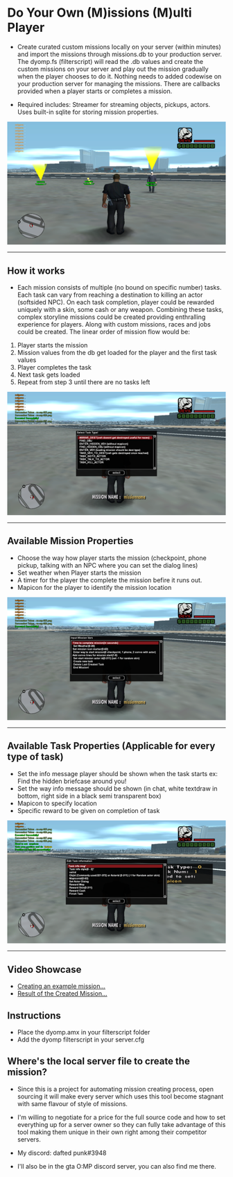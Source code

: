 #  Do Your Own (M)issions (M)ulti Player

- Create curated custom missions locally on your server (within minutes) and import the missions through missions.db to your production server. The dyomp.fs (filterscript)  will read the .db values and create the custom missions on your server and play out the mission gradually when the player chooses to do it. Nothing needs to added codewise on your production server for managing the missions. There are callbacks provided when a player starts or completes a mission. 

- Required includes: Streamer for streaming objects, pickups, actors. Uses built-in sqlite for storing mission properties.

![missions](main.png)



------------


## How it works

- Each mission consists of multiple (no bound on specific number) tasks. Each task can vary from reaching a destination to killing an actor (softsided NPC). On each task completion, player could be rewarded uniquely with a skin, some cash or any weapon. Combining these tasks, complex storyline missions could be created providing enthralling experience for players. Along with custom missions, races and jobs could be created. 
The linear order of mission flow would be:
1. Player starts the mission
2. Mission values from the db get loaded for the player and the first task values
3. Player completes the task
4. Next task gets loaded 
5. Repeat from step 3 until there are no tasks left

![tasks](tasktypes.png)


------------

## Available Mission Properties 

- Choose the way how player starts the mission (checkpoint, phone pickup, talking with an NPC where you can set the dialog lines)
- Set weather when Player starts the mission
- A timer for the player the complete the mission befire it runs out.
- Mapicon for the player to identify the mission location

![Mission_props](missionprops.png)


------------

## Available Task Properties (Applicable for every type of task)

- Set the info message player should be shown when the task starts ex: Find the hidden briefcase around you!
- Set the way info message should be shown (in chat, white textdraw in bottom, right side in a black semi transparent box)
- Mapicon to specify location 
- Specific reward to be given on completion of task

![Task_props](taskprops.png)


------------

## Video Showcase

- [Creating an example mission...](https://youtu.be/8UNPVs4YJrM "Creating an example mission")
- [Result of the Created Mission...](https://youtu.be/Vpf1ONG-0sA "Result of the Created Mission")

## Instructions

- Place the dyomp.amx in your filterscript folder
- Add the dyomp filterscript in your server.cfg

## Where's the local server file to create the mission?

- Since this is a project for automating mission creating process, open sourcing it will make every server which uses this tool become stagnant with same flavour of style of missions.

- I'm willing to negotiate for a price for the full source code and how to set everything up for a server owner so they can fully take advantage of this tool making them unique in their own right among their competitor servers. 

- My discord: dafted punk#3948

- I'll also be in the gta O:MP discord server, you can also find me there.





